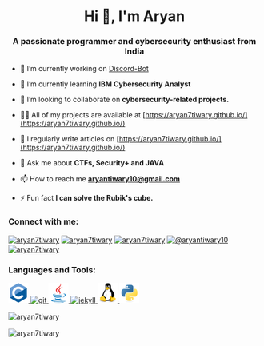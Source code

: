 <h1 align="center">Hi 👋, I'm Aryan</h1>
<h3 align="center">A passionate programmer and cybersecurity enthusiast from India</h3>

- 🔭 I’m currently working on [Discord-Bot](https://github.com/aryan7tiwary/Discord-bot)

- 🌱 I’m currently learning **IBM Cybersecurity Analyst**

- 👯 I’m looking to collaborate on **cybersecurity-related projects.**

- 👨‍💻 All of my projects are available at [https://aryan7tiwary.github.io/](https://aryan7tiwary.github.io/)

- 📝 I regularly write articles on [https://aryan7tiwary.github.io/](https://aryan7tiwary.github.io/)

- 💬 Ask me about **CTFs, Security+ and JAVA**

- 📫 How to reach me **aryantiwary10@gmail.com**

- ⚡ Fun fact **I can solve the Rubik's cube.**

<h3 align="left">Connect with me:</h3>
<p align="left">
<a href="https://twitter.com/aryan7tiwary" target="blank"><img align="center" src="https://raw.githubusercontent.com/rahuldkjain/github-profile-readme-generator/master/src/images/icons/Social/twitter.svg" alt="aryan7tiwary" height="30" width="40" /></a>
<a href="https://linkedin.com/in/aryan7tiwary" target="blank"><img align="center" src="https://raw.githubusercontent.com/rahuldkjain/github-profile-readme-generator/master/src/images/icons/Social/linked-in-alt.svg" alt="aryan7tiwary" height="30" width="40" /></a>
<a href="https://www.codechef.com/users/aryan7tiwary" target="blank"><img align="center" src="https://cdn.jsdelivr.net/npm/simple-icons@3.1.0/icons/codechef.svg" alt="aryan7tiwary" height="30" width="40" /></a>
<a href="https://www.hackerrank.com/@aryantiwary10" target="blank"><img align="center" src="https://raw.githubusercontent.com/rahuldkjain/github-profile-readme-generator/master/src/images/icons/Social/hackerrank.svg" alt="@aryantiwary10" height="30" width="40" /></a>
<a href="https://www.leetcode.com/aryan7tiwary" target="blank"><img align="center" src="https://raw.githubusercontent.com/rahuldkjain/github-profile-readme-generator/master/src/images/icons/Social/leet-code.svg" alt="aryan7tiwary" height="30" width="40" /></a>
</p>

<h3 align="left">Languages and Tools:</h3>
<p align="left"> <a href="https://www.cprogramming.com/" target="_blank" rel="noreferrer"> <img src="https://raw.githubusercontent.com/devicons/devicon/master/icons/c/c-original.svg" alt="c" width="40" height="40"/> </a> <a href="https://git-scm.com/" target="_blank" rel="noreferrer"> <img src="https://www.vectorlogo.zone/logos/git-scm/git-scm-icon.svg" alt="git" width="40" height="40"/> </a> <a href="https://www.java.com" target="_blank" rel="noreferrer"> <img src="https://raw.githubusercontent.com/devicons/devicon/master/icons/java/java-original.svg" alt="java" width="40" height="40"/> </a> <a href="https://jekyllrb.com/" target="_blank" rel="noreferrer"> <img src="https://www.vectorlogo.zone/logos/jekyllrb/jekyllrb-icon.svg" alt="jekyll" width="40" height="40"/> </a> <a href="https://www.linux.org/" target="_blank" rel="noreferrer"> <img src="https://raw.githubusercontent.com/devicons/devicon/master/icons/linux/linux-original.svg" alt="linux" width="40" height="40"/> </a> <a href="https://www.python.org" target="_blank" rel="noreferrer"> <img src="https://raw.githubusercontent.com/devicons/devicon/master/icons/python/python-original.svg" alt="python" width="40" height="40"/> </a> </p>

<p><img align="center" src="https://github-readme-stats.vercel.app/api/top-langs?username=aryan7tiwary&show_icons=true&locale=en&layout=compact" alt="aryan7tiwary" /></p>

<p><img align="center" src="https://github-readme-streak-stats.herokuapp.com/?user=aryan7tiwary&" alt="aryan7tiwary" /></p>
